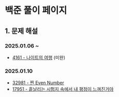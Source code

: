 # 백준 풀이 페이지

## 1. 문제 해설

### 2025.01.06 ~ 
- [4161 - 나이트의 여행](/algorithm/baekjoon/4161/README.md) (미완)

### 2025.01.10
- [32981 - 찐 Even Number](/algorithm/baekjoon/32981/README.md)
- [17951 - 흩날리는 시험지 속에서 내 평점이 느껴진거야](/algorithm/baekjoon/17951/README.md)